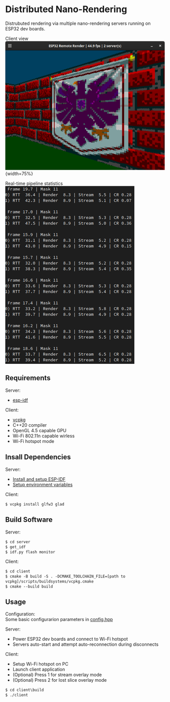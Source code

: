 # Distributed Nano-Rendering
Distrubuted rendering via multiple nano-rendering servers running on ESP32 dev boards.

Client view
![Client view](client_view_screenshot.png){width=75%}

Real-time pipeline statistics
![Real-time pipeline statistics](pipeline_stats_screenshot.png)

## Requirements

Server:
- [esp-idf](https://github.com/espressif/esp-idf)

Client:
- [vcpkg](https://vcpkg.io)
- C++20 compiler
- OpenGL 4.5 capable GPU
- Wi-Fi 802.11n capable wirless
- Wi-Fi hotspot mode

## Insall Dependencies

Server:
- [Install and setup ESP-IDF](https://docs.espressif.com/projects/esp-idf/en/latest/esp32/get-started/#installation)
- [Setup environment variables](https://docs.espressif.com/projects/esp-idf/en/latest/esp32/get-started/linux-macos-setup.html#get-started-set-up-env)

Client:
```
$ vcpkg install glfw3 glad
```

## Build Software

Server:
```
$ cd server
$ get_idf
$ idf.py flash monitor
```

Client:
```
$ cd client
$ cmake -B build -S . -DCMAKE_TOOLCHAIN_FILE=[path to vcpkg]/scripts/buildsystems/vcpkg.cmake
$ cmake --build build
```

## Usage

Configuration:  
Some basic configurarion parameters in [config.hpp](common/config.hpp)

Server:  
- Power ESP32 dev boards and connect to Wi-Fi hotspot
- Servers auto-start and attempt auto-reconnection during disconnects

Client:  
- Setup Wi-Fi hotspot on PC
- Launch client application
- (Optional) Press 1 for stream overlay mode
- (Optional) Press 2 for lost slice overlay mode

```
$ cd client\build
$ ./client
```

